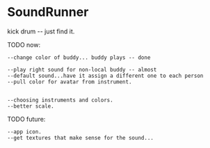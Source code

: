 SoundRunner
===========



kick drum -- just find it.

TODO now:

    --change color of buddy... buddy plays -- done
    
    --play right sound for non-local buddy -- almost
    --default sound...have it assign a different one to each person    
    --pull color for avatar from instrument.
    
    
    --choosing instruments and colors.
    --better scale.

TODO future:

    --app icon.
    --get textures that make sense for the sound...




